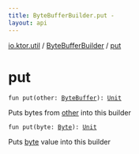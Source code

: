 ```yaml
---
title: ByteBufferBuilder.put - 
layout: api
---
```


<div class='api-docs-breadcrumbs'><a href="../index.html">io.ktor.util</a> / <a href="index.html">ByteBufferBuilder</a> / <a href="./put.html">put</a></div>

# put

<div class="overload-group" markdown="1">

<div class="signature"><code><span class="keyword">fun </span><span class="identifier">put</span><span class="symbol">(</span><span class="parameterName" id="io.ktor.util.ByteBufferBuilder$put(java.nio.ByteBuffer)/other">other</span><span class="symbol">:</span>&nbsp;<a href="http://docs.oracle.com/javase/6/docs/api/java/nio/ByteBuffer.html"><span class="identifier">ByteBuffer</span></a><span class="symbol">)</span><span class="symbol">: </span><a href="https://kotlinlang.org/api/latest/jvm/stdlib/kotlin/-unit/index.html"><span class="identifier">Unit</span></a></code></div>

Puts bytes from <a href="http://docs.oracle.com/javase/6/docs/api/java/nio/ByteBuffer.html">other</a> into this builder

</div>
<div class="overload-group" markdown="1">

<div class="signature"><code><span class="keyword">fun </span><span class="identifier">put</span><span class="symbol">(</span><span class="parameterName" id="io.ktor.util.ByteBufferBuilder$put(kotlin.Byte)/byte">byte</span><span class="symbol">:</span>&nbsp;<a href="https://kotlinlang.org/api/latest/jvm/stdlib/kotlin/-byte/index.html"><span class="identifier">Byte</span></a><span class="symbol">)</span><span class="symbol">: </span><a href="https://kotlinlang.org/api/latest/jvm/stdlib/kotlin/-unit/index.html"><span class="identifier">Unit</span></a></code></div>

Puts <a href="put.html#io.ktor.util.ByteBufferBuilder$put(kotlin.Byte)/byte">byte</a> value into this builder

</div>
